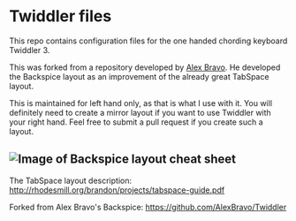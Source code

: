 Twiddler files
==============================

This repo contains configuration files for the one handed chording keyboard Twiddler 3.

This was forked from a repository developed by <a href="http://google.com/+AlexBravo">Alex Bravo</a>. He developed the Backspice layout as an improvement of the already great TabSpace layout.

This is maintained for left hand only, as that is what I use with it. You will definitely need to create a mirror layout if you want to use Twiddler with your right hand.
Feel free to submit a pull request if you create such a layout.

![Image of Backspice layout cheat sheet](https://github.com/thombaynes/Twiddler/blob/master/Backspice/Cheat%20sheet%20explanation.png)
-------------------


The TabSpace layout description: http://rhodesmill.org/brandon/projects/tabspace-guide.pdf

Forked from Alex Bravo's Backspice: https://github.com/AlexBravo/Twiddler
